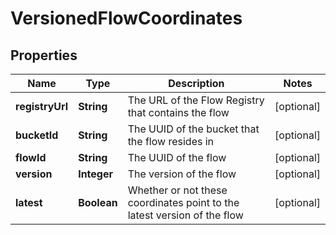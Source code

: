 
# VersionedFlowCoordinates

## Properties
Name | Type | Description | Notes
------------ | ------------- | ------------- | -------------
**registryUrl** | **String** | The URL of the Flow Registry that contains the flow |  [optional]
**bucketId** | **String** | The UUID of the bucket that the flow resides in |  [optional]
**flowId** | **String** | The UUID of the flow |  [optional]
**version** | **Integer** | The version of the flow |  [optional]
**latest** | **Boolean** | Whether or not these coordinates point to the latest version of the flow |  [optional]



